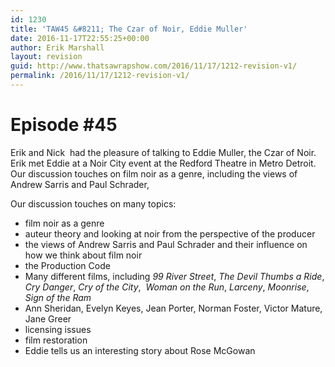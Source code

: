 ```yaml
---
id: 1230
title: 'TAW45 &#8211; The Czar of Noir, Eddie Muller'
date: 2016-11-17T22:55:25+00:00
author: Erik Marshall
layout: revision
guid: http://www.thatsawrapshow.com/2016/11/17/1212-revision-v1/
permalink: /2016/11/17/1212-revision-v1/
---
```

# Episode #45

Erik and Nick  had the pleasure of talking to Eddie Muller, the Czar of Noir. Erik met Eddie at a Noir City event at the Redford Theatre in Metro Detroit. Our discussion touches on film noir as a genre, including the views of Andrew Sarris and Paul Schrader,

Our discussion touches on many topics:

  * film noir as a genre
  * auteur theory and looking at noir from the perspective of the producer
  * the views of Andrew Sarris and Paul Schrader and their influence on how we think about film noir
  * the Production Code
  * Many different films, including _99 River Street_, _The Devil Thumbs a Ride_, _Cry Danger_, _Cry of the City_,  _Woman on the Run_, _Larceny_, _Moonrise_, _Sign of the Ram_
  * Ann Sheridan, Evelyn Keyes, Jean Porter, Norman Foster, Victor Mature, Jane Greer
  * licensing issues
  * film restoration
  * Eddie tells us an interesting story about Rose McGowan

&nbsp;

&nbsp;

&nbsp;
